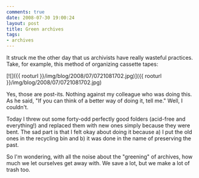 ```yaml
---
comments: true
date: 2008-07-30 19:00:24
layout: post
title: Green archives
tags:
- archives
---
```


It struck me the other day that us archivists have really wasteful practices. Take, for example, this method of organizing cassette tapes:

[![]({{ rooturl }}/img/blog/2008/07/0721081702.jpg)]({{ rooturl }}/img/blog/2008/07/0721081702.jpg)

Yes, those are post-its. Nothing against my colleague who was doing this. As he said, "If you can think of a better way of doing it, tell me." Well, I couldn't.<!-- more -->

Today I threw out some forty-odd perfectly good folders (acid-free and everything!) and replaced them with new ones simply because they were bent. The sad part is that I felt okay about doing it because a) I put the old ones in the recycling bin and b) it was done in the name of preserving the past.

So I'm wondering, with all the noise about the "greening" of archives, how much we let ourselves get away with. We save a lot, but we make a lot of trash too.

